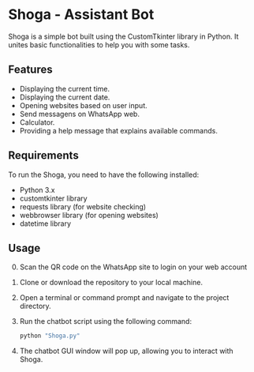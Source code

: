 # Shoga - Assistant Bot

Shoga is a simple bot built using the CustomTkinter library in Python. It unites basic functionalities to help you with some tasks.

## Features

- Displaying the current time.
- Displaying the current date.
- Opening websites based on user input.
- Send messagens on WhatsApp web.
- Calculator.
- Providing a help message that explains available commands.

## Requirements

To run the Shoga, you need to have the following installed:

- Python 3.x
- customtkinter library
- requests library (for website checking)
- webbrowser library (for opening websites)
- datetime library

## Usage

0. Scan the QR code on the WhatsApp site to login on your web account

1. Clone or download the repository to your local machine.

2. Open a terminal or command prompt and navigate to the project directory.

3. Run the chatbot script using the following command:

    ```bash
    python "Shoga.py"
    ```

4. The chatbot GUI window will pop up, allowing you to interact with Shoga.

